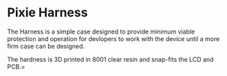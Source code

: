 Pixie Harness
=============

The Harness is a simple case designed to provide minimum viable
protection and operation for devlopers to work with the device
until a more firm case can be designed.

The hardness is 3D printed in 8001 clear resin and snap-fits the
LCD and PCB.=
